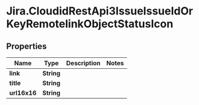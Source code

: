 # Jira.CloudidRestApi3IssueIssueIdOrKeyRemotelinkObjectStatusIcon

## Properties

Name | Type | Description | Notes
------------ | ------------- | ------------- | -------------
**link** | **String** |  | 
**title** | **String** |  | 
**url16x16** | **String** |  | 



